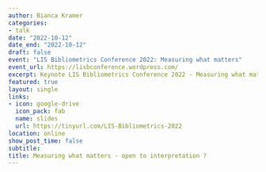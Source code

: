 ```yaml
---
author: Bianca Kramer
categories:
- talk
date: "2022-10-12"
date_end: "2022-10-12"
draft: false
event: "LIS Bibliometrics Conference 2022: Measuring what matters"
event_url: https://lisbconference.wordpress.com/
excerpt: Keynote LIS Bibliometrics Conference 2022 - Measuring what matters
featured: true
layout: single
links:
- icon: google-drive
  icon_pack: fab
  name: slides
  url: https://tinyurl.com/LIS-Bibliometrics-2022
location: online
show_post_time: false
subtitle:
title: Measuring what matters - open to interpretation ?
---
```


